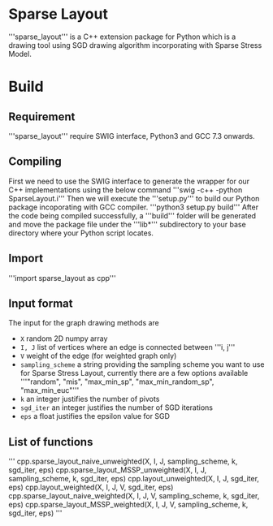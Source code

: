 # Sparse Layout
'''sparse_layout''' is a C++ extension package for Python which is a drawing tool using SGD drawing algorithm incorporating with Sparse Stress Model.

# Build
## Requirement
'''sparse_layout''' require SWIG interface, Python3 and GCC 7.3 onwards.

## Compiling
First we need to use the SWIG interface to generate the wrapper for our C++ implementations using the below command
'''swig -c++ -python SparseLayout.i'''
Then we will execute the '''setup.py''' to build our Python package incoporating with GCC compiler.
'''python3 setup.py build'''
After the code being compiled successfully, a '''build''' folder will be generated and move the package file under the '''lib*''' subdirectory to your base directory where your Python script locates.

## Import
'''import sparse_layout as cpp'''

## Input format
The input for the graph drawing methods are
* `X` random 2D numpy array
* `I, J` list of vertices where an edge is connected between '''i, j''' 
* `V` weight of the edge (for weighted graph only)
* `sampling_scheme` a string providing the sampling scheme you want to use for Sparse Stress Layout, currently there are a few options available '''"random", "mis", "max_min_sp", "max_min_random_sp", "max_min_euc"'''
* `k` an integer justifies the number of pivots
* `sgd_iter` an integer justifies the number of SGD iterations
* `eps` a float justifies the epsilon value for SGD

## List of functions
'''
cpp.sparse_layout_naive_unweighted(X, I, J, sampling_scheme, k, sgd_iter, eps)
cpp.sparse_layout_MSSP_unweighted(X, I, J, sampling_scheme, k, sgd_iter, eps)
cpp.layout_unweighted(X, I, J, sgd_iter, eps)
cpp.layout_weighted(X, I, J, V, sgd_iter, eps)
cpp.sparse_layout_naive_weighted(X, I, J, V, sampling_scheme, k, sgd_iter, eps)
cpp.sparse_layout_MSSP_weighted(X, I, J, V, sampling_scheme, k, sgd_iter, eps)
'''
